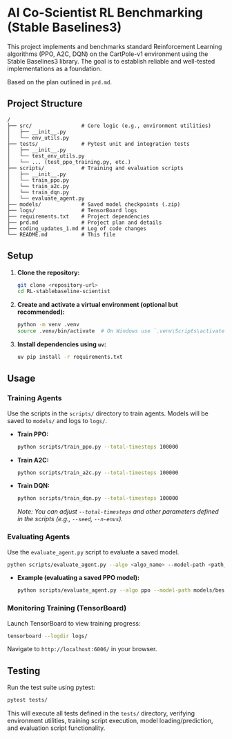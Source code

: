 # AI Co-Scientist RL Benchmarking (Stable Baselines3)

This project implements and benchmarks standard Reinforcement Learning algorithms (PPO, A2C, DQN) on the CartPole-v1 environment using the Stable Baselines3 library. The goal is to establish reliable and well-tested implementations as a foundation.

Based on the plan outlined in `prd.md`.

## Project Structure

```
/
├── src/                # Core logic (e.g., environment utilities)
│   ├── __init__.py
│   └── env_utils.py
├── tests/              # Pytest unit and integration tests
│   ├── __init__.py
│   └── test_env_utils.py
│   └── ... (test_ppo_training.py, etc.)
├── scripts/            # Training and evaluation scripts
│   ├── __init__.py
│   └── train_ppo.py
│   └── train_a2c.py
│   └── train_dqn.py
│   └── evaluate_agent.py
├── models/             # Saved model checkpoints (.zip)
├── logs/               # TensorBoard logs
├── requirements.txt    # Project dependencies
├── prd.md              # Project plan and details
├── coding_updates_1.md # Log of code changes
└── README.md           # This file
```

## Setup

1.  **Clone the repository:**
    ```bash
    git clone <repository-url>
    cd RL-stablebaseline-scientist
    ```

2.  **Create and activate a virtual environment (optional but recommended):**
    ```bash
    python -m venv .venv
    source .venv/bin/activate  # On Windows use `.venv\Scripts\activate`
    ```

3.  **Install dependencies using `uv`:**
    ```bash
    uv pip install -r requirements.txt
    ```

## Usage

### Training Agents

Use the scripts in the `scripts/` directory to train agents. Models will be saved to `models/` and logs to `logs/`.

*   **Train PPO:**
    ```bash
    python scripts/train_ppo.py --total-timesteps 100000
    ```
*   **Train A2C:**
    ```bash
    python scripts/train_a2c.py --total-timesteps 100000
    ```
*   **Train DQN:**
    ```bash
    python scripts/train_dqn.py --total-timesteps 100000
    ```

    *Note: You can adjust `--total-timesteps` and other parameters defined in the scripts (e.g., `--seed`, `--n-envs`).*

### Evaluating Agents

Use the `evaluate_agent.py` script to evaluate a saved model.

```bash
python scripts/evaluate_agent.py --algo <algo_name> --model-path <path_to_model.zip>
```

*   **Example (evaluating a saved PPO model):**
    ```bash
    python scripts/evaluate_agent.py --algo ppo --model-path models/best_ppo_cartpole.zip --n-eval-episodes 50
    ```

### Monitoring Training (TensorBoard)

Launch TensorBoard to view training progress:

```bash
tensorboard --logdir logs/
```
Navigate to `http://localhost:6006/` in your browser.

## Testing

Run the test suite using pytest:

```bash
pytest tests/
```

This will execute all tests defined in the `tests/` directory, verifying environment utilities, training script execution, model loading/prediction, and evaluation script functionality.